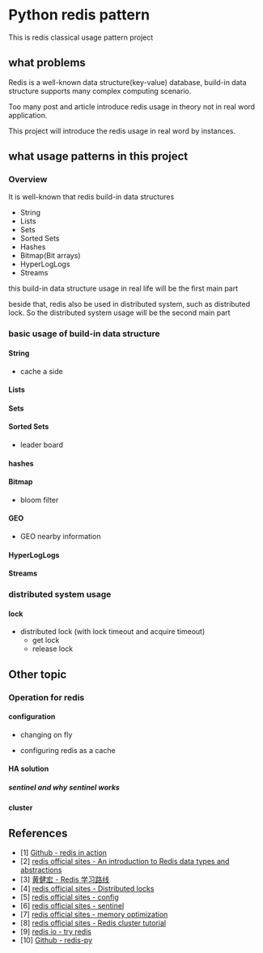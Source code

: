 # Python redis pattern

This is redis classical usage pattern project

## what problems 

Redis is a well-known data structure(key-value) database, 
build-in data structure supports many complex computing scenario.

Too many post and article introduce redis usage in theory not in real word application.

This project will introduce the redis usage in real word by instances.

## what usage patterns in this project

### Overview

It is well-known that redis build-in data structures

* String
* Lists
* Sets
* Sorted Sets
* Hashes
* Bitmap(Bit arrays)
* HyperLogLogs
* Streams


this build-in data structure usage in real life will be the first main part

beside that, redis also be used in distributed system, such as distributed lock.
So the distributed system usage will be the second main part 


### basic usage of build-in data structure

#### String

* cache a side

#### Lists

#### Sets

#### Sorted Sets

* leader board

#### hashes

#### Bitmap

* bloom filter

#### GEO

* GEO nearby information

#### HyperLogLogs

#### Streams

### distributed system usage

#### lock

* distributed lock (with lock timeout and acquire timeout)  
    * get lock 
    * release lock 

## Other topic

### Operation for redis

#### configuration

* changing on fly

* configuring redis as a cache

#### HA solution

##### sentinel and why sentinel works

#### cluster

## References

- [1] [Github - redis in action](https://github.com/josiahcarlson/redis-in-action)  
- [2] [redis official sites - An introduction to Redis data types and abstractions](https://redis.io/topics/data-types-intro)  
- [3] [黄健宏 - Redis 学习路线](https://blog.huangz.me/diary/2016/how-to-learn-redis.html)  
- [4] [redis official sites - Distributed locks](https://redis.io/topics/distlock)  
- [5] [redis official sites - config](https://redis.io/topics/config)  
- [6] [redis official sites - sentinel](https://redis.io/topics/sentinel)  
- [7] [redis official sites - memory optimization](https://redis.io/topics/memory-optimization)  
- [8] [redis official sites - Redis cluster tutorial](https://redis.io/topics/cluster-tutorial)  
- [9] [redis io - try redis](http://try.redis.io/)  
- [10] [Github - redis-py](https://github.com/RedisLabs/redis-py)  
